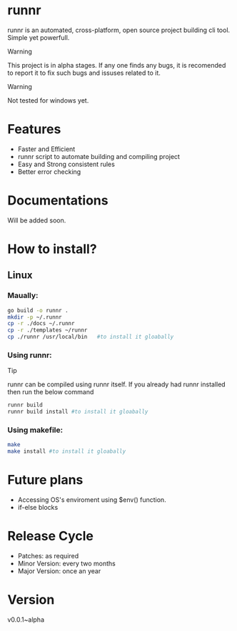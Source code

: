 # runnr
runnr is an automated, cross-platform, open source project building cli tool. Simple yet powerfull.

>[!WARNING]
>This project is in alpha stages. If any one finds any bugs, it is recomended to report it to fix such bugs and issuses related to it.

>[!WARNING]
>Not tested for windows yet.

# Features

+ Faster and Efficient
+ runnr script to automate building and compiling project
+ Easy and Strong consistent rules
+ Better error checking

# Documentations

Will be added soon.

# How to install?

## Linux
### Maually:
```bash
go build -o runnr .
mkdir -p ~/.runnr
cp -r ./docs ~/.runnr
cp -r ./templates ~/runnr
cp ./runnr /usr/local/bin   #to install it gloabally
```

### Using runnr:
>[!TIP]
>runnr can be compiled using runnr itself. If you already had runnr installed then run the below command

```bash
runnr build
runnr build install #to install it gloabally
```

### Using makefile:
```bash
make
make install #to install it gloabally
```

# Future plans

+ Accessing OS's enviroment using $env() function.
+ if-else blocks

# Release Cycle

+ Patches: as required
+ Minor Version: every two months
+ Major Version: once an year

# Version

v0.0.1~alpha
